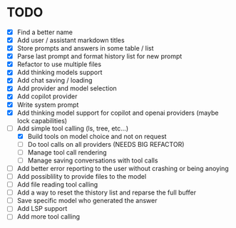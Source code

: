 # TODO

- [x] Find a better name
- [x] Add user / assistant markdown titles
- [x] Store prompts and answers in some table / list
- [x] Parse last prompt and format history list for new prompt 
- [x] Refactor to use multiple files
- [x] Add thinking models support
- [x] Add chat saving / loading
- [x] Add provider and model selection
- [x] Add copilot provider
- [x] Write system prompt
- [x] Add thinking model support for copilot and openai providers (maybe lock capabilities)
- [ ] Add simple tool calling (ls, tree, etc...)
    - [x] Build tools on model choice and not on request
    - [ ] Do tool calls on all providers (NEEDS BIG REFACTOR)
    - [ ] Manage tool call rendering
    - [ ] Manage saving conversations with tool calls
- [ ] Add better error reporting to the user without crashing or being anoying
- [ ] Add possiblility to provide files to the model
- [ ] Add file reading tool calling
- [ ] Add a way to reset the thistory list and reparse the full buffer
- [ ] Save specific model who generated the answer
- [ ] Add LSP support
- [ ] Add more tool calling
